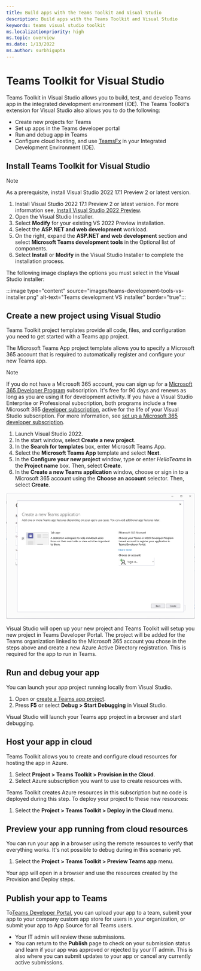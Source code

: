 ```yaml
---
title: Build apps with the Teams Toolkit and Visual Studio
description: Build apps with the Teams Toolkit and Visual Studio
keywords: teams visual studio toolkit
ms.localizationpriority: high
ms.topic: overview
ms.date: 1/13/2022
ms.author: surbhigupta
---
```


# Teams Toolkit for Visual Studio

Teams Toolkit in Visual Studio allows you to build, test, and develop Teams app in the integrated development environment (IDE). The Teams Toolkit's extension for Visual Studio also allows you to do the following:

* Create new projects for Teams
* Set up apps in the Teams developer portal
* Run and debug app in Teams
* Configure cloud hosting, and use [TeamsFx](https://github.com/OfficeDev/teamsfx) in your Integrated Development Environment (IDE).

## Install Teams Toolkit for Visual Studio

> [!NOTE]
> As a prerequisite, install Visual Studio 2022 17.1 Preview 2 or latest version.

1. Install Visual Studio 2022 17.1 Preview 2 or latest version. For more information see, [Install Visual Studio 2022 Preview](https://visualstudio.microsoft.com/vs/preview/).
2. Open the Visual Studio Installer.
3. Select **Modify** for your existing VS 2022 Preview installation.
4. Select the **ASP.NET and web development** workload.
5. On the right, expand the **ASP.NET and web development** section and select **Microsoft Teams development tools** in the Optional list of components.
6. Select **Install** or **Modify** in the Visual Studio Installer to complete the installation process.

The following image displays the options you must select in the Visual Studio installer:

:::image type="content" source="images/teams-development-tools-vs-installer.png" alt-text="Teams development VS installer" border="true":::

## Create a new project using Visual Studio

Teams Toolkit project templates provide all code, files, and configuration you need to get started with a Teams app project.

The Microsoft Teams App project template allows you to specify a Microsoft 365 account that is required to automatically register and configure your new Teams app.

> [!NOTE]
> If you do not have a Microsoft 365 account, you can sign up for a [Microsoft 365 Developer Program](https://developer.microsoft.com/microsoft-365/dev-program) subscription. It's free for 90 days and renews as long as you are using it for development activity. If you have a Visual Studio Enterprise or Professional subscription, both programs include a free Microsoft 365 [developer subscription](https://aka.ms/MyVisualStudioBenefits), active for the life of your Visual Studio subscription. For more information, see [set up a Microsoft 365 developer subscription](/office/developer-program/office-365-developer-program-get-started).

1. Launch Visual Studio 2022.
1. In the start window, select **Create a new project**.
1. In the **Search for templates** box, enter Microsoft Teams App.
1. Select the **Microsoft Teams App** template and select **Next**.
1. In the **Configure your new project** window, type or enter _HelloTeams_ in the **Project name** box. Then, select **Create**.
1. In the **Create a new Teams application** window, choose or sign in to a Microsoft 365 account using the **Choose an account** selector. Then, select **Create**.

![Creating a new Microsoft Teams App project in Visual Studio.](images/teams-toolkit-vs-new-project.png)

Visual Studio will open up your new project and Teams Toolkit will setup you new project in Teams Developer Portal. The project will be added for the Teams organization linked to the Microsoft 365 account you chose in the steps above and create a new Azure Active Directory registration. This is required for the app to run in Teams.

## Run and debug your app

You can launch your app project running locally from Visual Studio.

1. Open or [create a Teams app project](#create-a-new-project-using-visual-studio).
2. Press **F5** or select **Debug > Start Debugging** in Visual Studio.

Visual Studio will launch your Teams app project in a browser and start debugging.

## Host your app in cloud

Teams Toolkit allows you to create and configure cloud resources for hosting the app in Azure.

1. Select **Project > Teams Toolkit > Provision in the Cloud**.
2. Select Azure subscription you want to use to create resources with.

Teams Toolkit creates Azure resources in this subscription but no code is deployed during this step. To deploy your project to these new resources:

1. Select the **Project > Teams Toolkit > Deploy in the Cloud** menu.

## Preview your app running from cloud resources

You can run your app in a browser using the remote resources to verify that everything works. It's not possible to debug during in this scenario yet.

1. Select the **Project > Teams Toolkit > Preview Teams app** menu.

Your app will open in a browser and use the resources created by the Provision and Deploy steps.

## Publish your app to Teams

To[Teams Developer Portal](https://dev.teams.microsoft.com/home), you can upload your app to a team, submit your app to your company custom app store for users in your organization, or submit your app to App Source for all Teams users.

* Your IT admin will review these submissions.
* You can return to the **Publish** page to check on your submission status and learn if your app was approved or rejected by your IT admin. This is also where you can submit updates to your app or cancel any currently active submissions.
